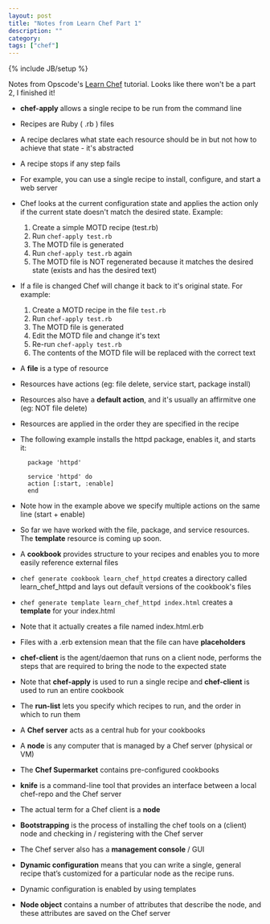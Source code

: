 ```yaml
---
layout: post
title: "Notes from Learn Chef Part 1"
description: ""
category: 
tags: ["chef"]
---
```

{% include JB/setup %}

Notes from Opscode's [Learn Chef](https://learn.getchef.com) tutorial.  Looks like there won't be a part 2, I finished it!

* **chef-apply** allows a single recipe to be run from the command line
* Recipes are Ruby ( .rb ) files
* A recipe declares what state each resource should be in but not how to achieve that state - it's abstracted
* A recipe stops if any step fails
* For example, you can use a single recipe to install, configure, and start a web server
* Chef looks at the current configuration state and applies the action only if the current state doesn't match the desired state.  Example:
	1. Create a simple MOTD recipe (test.rb)
	2. Run ``chef-apply test.rb``
	3. The MOTD file is generated
	4. Run ``chef-apply test.rb`` again
	5. The MOTD file is NOT regenerated because it matches the desired state (exists and has the desired text)
* If a file is changed Chef will change it back to it's original state.  For example:
	1. Create a MOTD recipe in the file ``test.rb``
	2. Run ``chef-apply test.rb``
	3. The MOTD file is generated
	4. Edit the MOTD file and change it's text
	5. Re-run ``chef-apply test.rb``
	6. The contents of the MOTD file will be replaced with the correct text
* A **file** is a type of resource
* Resources have actions (eg: file delete, service start, package install)
* Resources also have a **default action**, and it's usually an affirmitve one (eg: NOT file delete)
* Resources are applied in the order they are specified in the recipe
* The following example installs the httpd package, enables it, and starts it:

		package 'httpd'
		
		service 'httpd' do
		action [:start, :enable]
		end

* Note how in the example above we specify multiple actions on the same line (start + enable)
* So far we have worked with the file, package, and service resources.  The **template** resource is coming up soon.
* A **cookbook** provides structure to your recipes and enables you to more easily reference external files
* ``chef generate cookbook learn_chef_httpd`` creates a directory called learn_chef_httpd and lays out default versions of the cookbook's files
* ``chef generate template learn_chef_httpd index.html`` creates a **template** for your index.html
* Note that it actually creates a file named index.html.erb
* Files with a .erb extension mean that the file can have **placeholders**
* **chef-client** is the agent/daemon that runs on a client node, performs the steps that are required to bring the node to the expected state
* Note that **chef-apply** is used to run a single recipe and **chef-client** is used to run an entire cookbook
* The **run-list** lets you specify which recipes to run, and the order in which to run them
* A **Chef server** acts as a central hub for your cookbooks
* A **node** is any computer that is managed by a Chef server (physical or VM)
* The **Chef Supermarket** contains pre-configured cookbooks
* **knife** is a command-line tool that provides an interface between a local chef-repo and the Chef server
* The actual term for a Chef client is a **node**
* **Bootstrapping** is the process of installing the chef tools on a (client) node and checking in / registering with the Chef server
* The Chef server also has a **management console** / GUI
* **Dynamic configuration** means that you can write a single, general recipe that’s customized for a particular node as the recipe runs.
* Dynamic configuration is enabled by using templates
* **Node object** contains a number of attributes that describe the node, and these attributes are saved on the Chef server